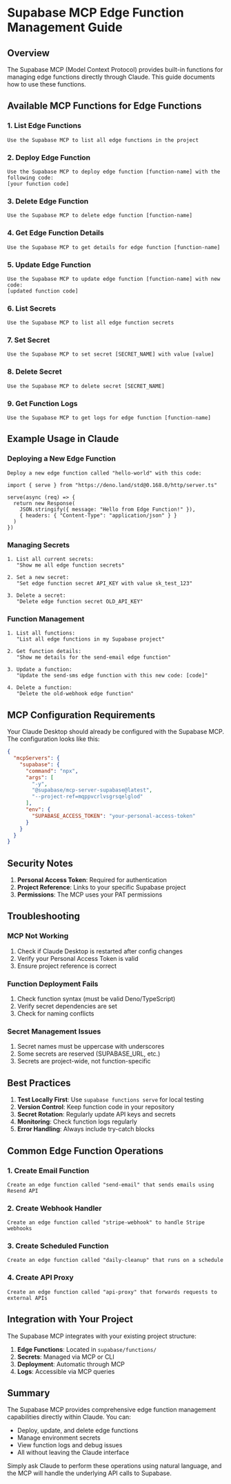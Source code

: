 # Supabase MCP Edge Function Management Guide

## Overview
The Supabase MCP (Model Context Protocol) provides built-in functions for managing edge functions directly through Claude. This guide documents how to use these functions.

## Available MCP Functions for Edge Functions

### 1. List Edge Functions
```
Use the Supabase MCP to list all edge functions in the project
```

### 2. Deploy Edge Function
```
Use the Supabase MCP to deploy edge function [function-name] with the following code:
[your function code]
```

### 3. Delete Edge Function
```
Use the Supabase MCP to delete edge function [function-name]
```

### 4. Get Edge Function Details
```
Use the Supabase MCP to get details for edge function [function-name]
```

### 5. Update Edge Function
```
Use the Supabase MCP to update edge function [function-name] with new code:
[updated function code]
```

### 6. List Secrets
```
Use the Supabase MCP to list all edge function secrets
```

### 7. Set Secret
```
Use the Supabase MCP to set secret [SECRET_NAME] with value [value]
```

### 8. Delete Secret
```
Use the Supabase MCP to delete secret [SECRET_NAME]
```

### 9. Get Function Logs
```
Use the Supabase MCP to get logs for edge function [function-name]
```

## Example Usage in Claude

### Deploying a New Edge Function
```
Deploy a new edge function called "hello-world" with this code:

import { serve } from "https://deno.land/std@0.168.0/http/server.ts"

serve(async (req) => {
  return new Response(
    JSON.stringify({ message: "Hello from Edge Function!" }),
    { headers: { "Content-Type": "application/json" } }
  )
})
```

### Managing Secrets
```
1. List all current secrets:
   "Show me all edge function secrets"

2. Set a new secret:
   "Set edge function secret API_KEY with value sk_test_123"

3. Delete a secret:
   "Delete edge function secret OLD_API_KEY"
```

### Function Management
```
1. List all functions:
   "List all edge functions in my Supabase project"

2. Get function details:
   "Show me details for the send-email edge function"

3. Update a function:
   "Update the send-sms edge function with this new code: [code]"

4. Delete a function:
   "Delete the old-webhook edge function"
```

## MCP Configuration Requirements

Your Claude Desktop should already be configured with the Supabase MCP. The configuration looks like this:

```json
{
  "mcpServers": {
    "supabase": {
      "command": "npx",
      "args": [
        "-y",
        "@supabase/mcp-server-supabase@latest",
        "--project-ref=mqppvcrlvsgrsqelglod"
      ],
      "env": {
        "SUPABASE_ACCESS_TOKEN": "your-personal-access-token"
      }
    }
  }
}
```

## Security Notes

1. **Personal Access Token**: Required for authentication
2. **Project Reference**: Links to your specific Supabase project
3. **Permissions**: The MCP uses your PAT permissions

## Troubleshooting

### MCP Not Working
1. Check if Claude Desktop is restarted after config changes
2. Verify your Personal Access Token is valid
3. Ensure project reference is correct

### Function Deployment Fails
1. Check function syntax (must be valid Deno/TypeScript)
2. Verify secret dependencies are set
3. Check for naming conflicts

### Secret Management Issues
1. Secret names must be uppercase with underscores
2. Some secrets are reserved (SUPABASE_URL, etc.)
3. Secrets are project-wide, not function-specific

## Best Practices

1. **Test Locally First**: Use `supabase functions serve` for local testing
2. **Version Control**: Keep function code in your repository
3. **Secret Rotation**: Regularly update API keys and secrets
4. **Monitoring**: Check function logs regularly
5. **Error Handling**: Always include try-catch blocks

## Common Edge Function Operations

### 1. Create Email Function
```
Create an edge function called "send-email" that sends emails using Resend API
```

### 2. Create Webhook Handler
```
Create an edge function called "stripe-webhook" to handle Stripe webhooks
```

### 3. Create Scheduled Function
```
Create an edge function called "daily-cleanup" that runs on a schedule
```

### 4. Create API Proxy
```
Create an edge function called "api-proxy" that forwards requests to external APIs
```

## Integration with Your Project

The Supabase MCP integrates with your existing project structure:

1. **Edge Functions**: Located in `supabase/functions/`
2. **Secrets**: Managed via MCP or CLI
3. **Deployment**: Automatic through MCP
4. **Logs**: Accessible via MCP queries

## Summary

The Supabase MCP provides comprehensive edge function management capabilities directly within Claude. You can:

- Deploy, update, and delete edge functions
- Manage environment secrets
- View function logs and debug issues
- All without leaving the Claude interface

Simply ask Claude to perform these operations using natural language, and the MCP will handle the underlying API calls to Supabase.
